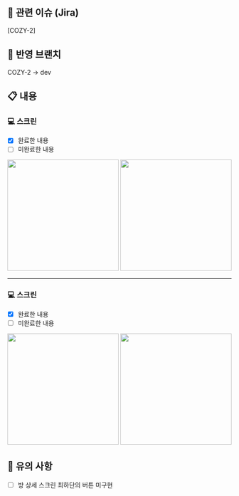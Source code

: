 ## 🚩 관련 이슈 (Jira)
[COZY-2] 

## 📌 반영 브랜치
COZY-2 -> dev

## 📋 내용
### 💻 스크린
- [x] 완료한 내용
- [ ] 미완료한 내용
<img src="" width="250" />
<img src="" width="250" />

---

### 💻 스크린
- [x] 완료한 내용
- [ ] 미완료한 내용
<img src="" width="250" />
<img src="" width="250" />

## 🚨 유의 사항
- [ ] 방 상세 스크린 최하단의 버튼 미구현
